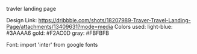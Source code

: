 travler landing page 

Design Link: https://dribbble.com/shots/18207989-Traver-Travel-Landing-Page/attachments/13409631?mode=media
Colors used: 
  light-blue: #3AAAA6
  gold: #F2AC0D
  gray: #FBFBFB

Font: import 'inter' from google fonts
